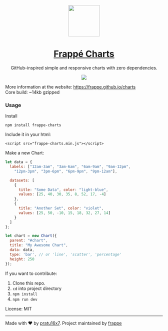 <div align="center">
    <img src="https://github.com/frappe/design/blob/master/logos/frappe-charts-symbol.svg" width="100px" height="auto">
    <h1>
      <a href="https://frappe.github.io/charts">
        Frappé Charts
      </a>
    </h1>
    <p>
        GitHub-inspired simple and responsive charts with zero dependencies.
    </p>
    <img src="https://user-images.githubusercontent.com/5196925/32153733-4a747898-bd52-11e7-9248-15ba307d3142.gif">
</div>

More information at the website: https://frappe.github.io/charts<br>
Core build: ~14kb gzipped

### Usage

Install
```
npm install frappe-charts
```

Include it in your html:
```
<script src="frappe-charts.min.js"></script>
```

Make a new Chart:
```js
let data = {
  labels: ["12am-3am", "3am-6am", "6am-9am", "9am-12pm",
    "12pm-3pm", "3pm-6pm", "6pm-9pm", "9pm-12am"],

  datasets: [
    {
      title: "Some Data", color: "light-blue",
      values: [25, 40, 30, 35, 8, 52, 17, -4]
    },
    {
      title: "Another Set", color: "violet",
      values: [25, 50, -10, 15, 18, 32, 27, 14]
    }
  ]
};

let chart = new Chart({
  parent: "#chart",
  title: "My Awesome Chart",
  data: data,
  type: 'bar', // or 'line', 'scatter', 'percentage'
  height: 250
});
```

If you want to contribute:

1. Clone this repo.
2. `cd` into project directory
3. `npm install`
4. `npm run dev`

License: MIT

------------------
Made with ♥ by [pratu16x7](https://github.com/pratu16x7). Project maintained by [frappe](https://github.com/frappe)
